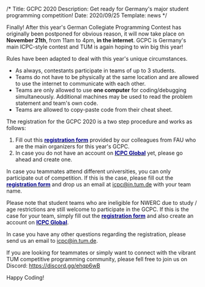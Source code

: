/*
Title: GCPC 2020
Description: Get ready for Germany's major student programming competition!
Date: 2020/09/25
Template: news
*/

Finally! After this year's German Collegiate Programming Contest has originally been postponed for obvious reason, it will now take place on **November 21th**, from 11am to 4pm, **in the internet**. GCPC is Germany's main ICPC-style contest and TUM is again hoping to win big this year!

Rules have been adapted to deal with this year's unique circumstances.
- As always, contestants participate in teams of up to 3 students.
- Teams do not have to be physically at the same location and are allowed to use the internet to communicate with each other.
- Teams are only allowed to use **one computer** for coding/debugging simultaneously. Additional machines may be used to read the problem statement and team's own code.
- Teams are allowed to copy-paste code from their cheat sheet.

The registration for the GCPC 2020 is a two step procedure and works as follows:
1) Fill out this [<span style="color:darkblue">**registration form**</span>](https://icpc.cs.fau.de/anmeldung/) provided by our colleagues from FAU who are the main organizers for this year's GCPC.
2) In case you do not have an account on [<span style="color:darkblue">**ICPC Global**</span>](https://icpc.global/) yet, please go ahead and create one. 

In case you teammates attend different universities, you can only participate out of competition. If this is the case, please fill out the [<span style="color:darkblue">**registration form**</span>](https://icpc.cs.fau.de/anmeldung/) and drop us an email at icpc@in.tum.de with your team name.

Please note that student teams who are ineligible for NWERC due to study / age restrictions are still welcome to participate in the GCPC. If this is the case for your team, simply fill out the [<span style="color:darkblue">**registration form**</span>](https://icpc.cs.fau.de/anmeldung/) and also create an account on [<span style="color:darkblue">**ICPC Global**</span>](https://icpc.global/).

In case you have any other questions regarding the registration, please send us an email to icpc@in.tum.de.

If you are looking for teammates or simply want to connect with the vibrant TUM competitive programming community, please fell free to join us on Discord: https://discord.gg/ehqp6wB

Happy Coding!